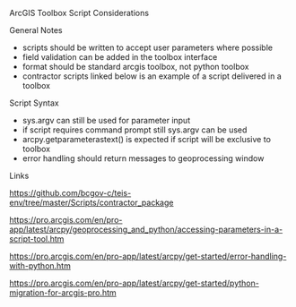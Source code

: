 ArcGIS Toolbox Script Considerations

General Notes
- scripts should be written to accept user parameters where possible
- field validation can be added in the toolbox interface
- format should be standard arcgis toolbox, not python toolbox
- contractor scripts linked below is an example of a script delivered in a toolbox



Script Syntax
- sys.argv can still be used for parameter input
- if script requires command prompt still sys.argv can be used
- arcpy.getparameterastext() is expected if script will be exclusive to toolbox
- error handling should return messages to geoprocessing window



Links

https://github.com/bcgov-c/teis-env/tree/master/Scripts/contractor_package

https://pro.arcgis.com/en/pro-app/latest/arcpy/geoprocessing_and_python/accessing-parameters-in-a-script-tool.htm

https://pro.arcgis.com/en/pro-app/latest/arcpy/get-started/error-handling-with-python.htm

https://pro.arcgis.com/en/pro-app/latest/arcpy/get-started/python-migration-for-arcgis-pro.htm


